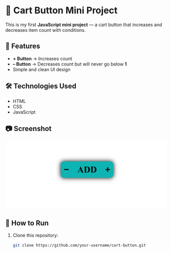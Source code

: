 # 🛒 Cart Button Mini Project

This is my first **JavaScript mini project** — a cart button that increases and decreases item count with conditions.

## 🚀 Features
- **+ Button** → Increases count  
- **– Button** → Decreases count but will never go below **1**  
- Simple and clean UI design  

## 🛠️ Technologies Used
- HTML  
- CSS  
- JavaScript  

## 📷 Screenshot
![Cart Button Screenshot](./image.png)

## 📂 How to Run
1. Clone this repository:
   ```bash
   git clone https://github.com/your-username/cart-button.git
